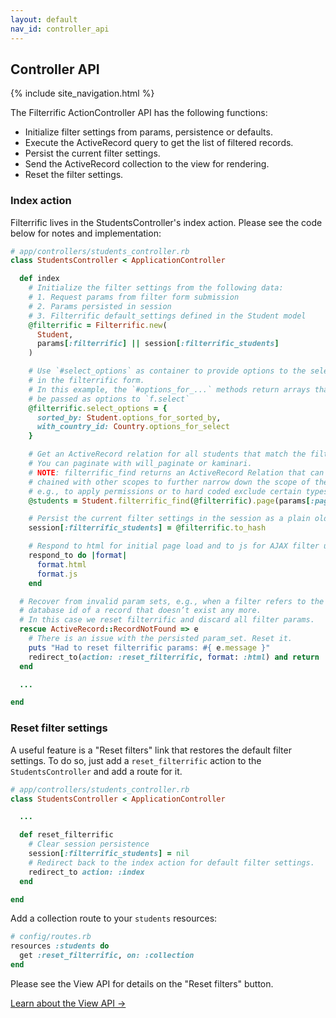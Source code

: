 ```yaml
---
layout: default
nav_id: controller_api
---
```


<div class="page-header">
  <h2>Controller API</h2>
</div>

{% include site_navigation.html %}

The Filterrific ActionController API has the following functions:

* Initialize filter settings from params, persistence or defaults.
* Execute the ActiveRecord query to get the list of filtered records.
* Persist the current filter settings.
* Send the ActiveRecord collection to the view for rendering.
* Reset the filter settings.



### Index action

Filterrific lives in the StudentsController's index action. Please see the code
below for notes and implementation:

```ruby
# app/controllers/students_controller.rb
class StudentsController < ApplicationController

  def index
    # Initialize the filter settings from the following data:
    # 1. Request params from filter form submission
    # 2. Params persisted in session
    # 3. Filterrific default_settings defined in the Student model
    @filterrific = Filterrific.new(
      Student,
      params[:filterrific] || session[:filterrific_students]
    )

    # Use `#select_options` as container to provide options to the select inputs
    # in the filterrific form.
    # In this example, the `#options_for_...` methods return arrays that can
    # be passed as options to `f.select`
    @filterrific.select_options = {
      sorted_by: Student.options_for_sorted_by,
      with_country_id: Country.options_for_select
    }

    # Get an ActiveRecord relation for all students that match the filter settings.
    # You can paginate with will_paginate or kaminari.
    # NOTE: filterrific_find returns an ActiveRecord Relation that can be
    # chained with other scopes to further narrow down the scope of the list,
    # e.g., to apply permissions or to hard coded exclude certain types of records.
    @students = Student.filterrific_find(@filterrific).page(params[:page])

    # Persist the current filter settings in the session as a plain old Hash.
    session[:filterrific_students] = @filterrific.to_hash

    # Respond to html for initial page load and to js for AJAX filter updates.
    respond_to do |format|
      format.html
      format.js
    end

  # Recover from invalid param sets, e.g., when a filter refers to the
  # database id of a record that doesn’t exist any more.
  # In this case we reset filterrific and discard all filter params.
  rescue ActiveRecord::RecordNotFound => e
    # There is an issue with the persisted param_set. Reset it.
    puts "Had to reset filterrific params: #{ e.message }"
    redirect_to(action: :reset_filterrific, format: :html) and return
  end

  ...

end
```



### Reset filter settings

A useful feature is a "Reset filters" link that restores the default filter
settings. To do so, just add a `reset_filterrific` action to the `StudentsController`
and add a route for it.

```ruby
# app/controllers/students_controller.rb
class StudentsController < ApplicationController

  ...

  def reset_filterrific
    # Clear session persistence
    session[:filterrific_students] = nil
    # Redirect back to the index action for default filter settings.
    redirect_to action: :index
  end

end
```

Add a collection route to your `students` resources:

```ruby
# config/routes.rb
resources :students do
  get :reset_filterrific, on: :collection
end
```

Please see the View API for details on the "Reset filters" button.



<p>
  <a href="/pages/action_view_api.html" class='btn btn-success'>Learn about the View API &rarr;</a>
</p>

